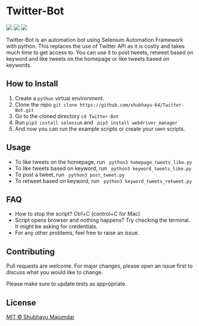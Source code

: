 # Twitter-Bot
<p align="left">
<a href="https://github.com/shubhayu-64/Twitter-Bot/blob/main/LICENSE" alt="Lisence"><img src="https://img.shields.io/github/license/shubhayu-64/Twitter-Bot"></a> <a href="https://github.com/shubhayu-64/Twitter-Bot/issues" alt="Issues"><img src="https://img.shields.io/github/issues/shubhayu-64/Twitter-Bot"></a> <a href="https://twitter.com/intent/follow?screen_name=shubhayu64" alt="Twiter-Follow"><img src="https://img.shields.io/twitter/url?style=social&url=https%3A%2F%2Ftwitter.com%2Fshubhayu64"></a>
</p>

Twitter-Bot is an automation bot using Selenium Automation Framework with python. This replaces the use of Twitter API as it is costly and takes much time to get access to. You can use it to post tweets, retweet based on keyword and like tweets on the homepage or like tweets based on keywords.

## How to Install

1. Create a ```python``` virtual environment.
2. Clone the repo ```git clone https://github.com/shubhayu-64/Twitter-Bot.git ``` 
3. Go to the cloned directory ``` cd Twitter-Bot ```
4. Run ``` pip3 install selenium ``` and ``` pip3 install webdriver_manager```
5. And now you can run the example scripts or create your own scripts.  

## Usage
- To like tweets on the homepage, run ``` python3 homepage_tweets_like.py```
- To like tweets based on keyword, run ``` python3 keyword_tweets_like.py```
- To post a tweet, run ``` python3 post_tweet.py```
- To retweet based on keyword, run ``` python3 keyword_tweets_retweet.py```

## FAQ
- How to stop the script? Ctrl+C (control+C for Mac)
- Script opens browser and nothing happens? Try checking the terminal. It might be asking for credentials.
- For any other problems, feel free to raise an issue.

## Contributing
Pull requests are welcome. For major changes, please open an issue first to discuss what you would like to change.

Please make sure to update tests as appropriate.

## License
[MIT © Shubhayu Majumdar](https://github.com/shubhayu-64/Twitter-Bot/blob/main/LICENSE)
